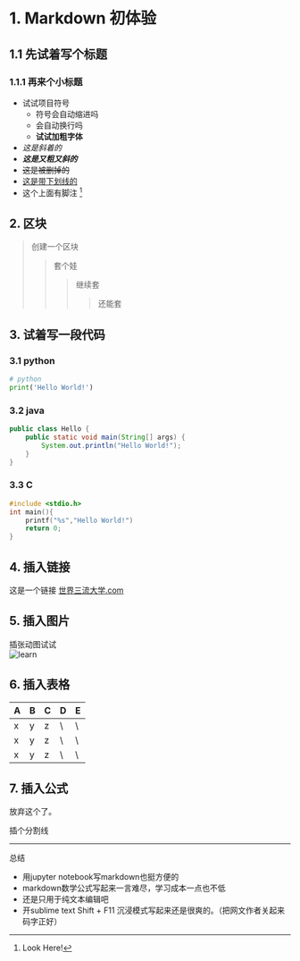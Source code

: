 
# 1. Markdown 初体验
## 1.1 先试着写个标题
### 1.1.1 再来个小标题
- 试试项目符号
    - 符号会自动缩进吗
    - 会自动换行吗
    - **试试加粗字体**
- *这是斜着的*
- ***这是又粗又斜的***
- ~~这是被删掉的~~
- <u>这是带下划线的</u>
- 这个上面有脚注 [^Note]
[^Note]:Look Here!

## 2. 区块
> 创建一个区块
>> 套个娃   
>>> 继续套  
>>>> 还能套


## 3. 试着写一段代码
### 3.1 python
```python
# python
print('Hello World!')
```

### 3.2 java
```java
public class Hello {
    public static void main(String[] args) {
        System.out.println("Hello World!");
    }
}
```

### 3.3 C
```c
#include <stdio.h>
int main(){
    printf("%s","Hello World!")
    return 0;
}
```

## 4. 插入链接
这是一个链接
[世界三流大学.com](http://世界三流大学.com)


## 5. 插入图片

插张动图试试  
![learn](pikapi.gif "pikapi")


## 6. 插入表格
|   A  |   B  |   C  |   D  |  E   |
| ---- | ---- | ---- | ---- | ---- |
|   x  |   y  |   z  |   \  |  \   |
|   x  |   y  |   z  |   \  |  \   |
|   x  |   y  |   z  |   \  |  \   |


## 7. 插入公式
放弃这个了。

插个分割线
***
总结  
- 用jupyter notebook写markdown也挺方便的  
- markdown数学公式写起来一言难尽，学习成本一点也不低  
- 还是只用于纯文本编辑吧  
- 开sublime text  Shift + F11 沉浸模式写起来还是很爽的。（把网文作者关起来码字正好）